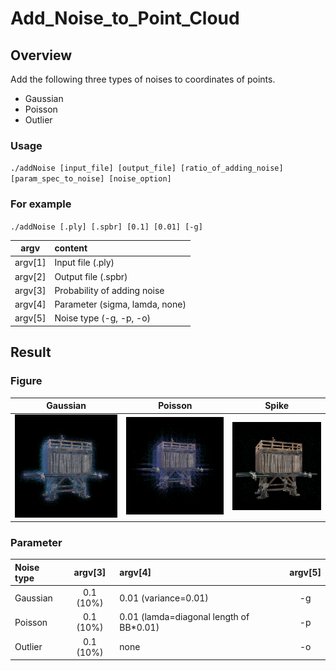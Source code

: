 # Add_Noise_to_Point_Cloud
## Overview
Add the following three types of noises to coordinates of points.
   - Gaussian
   - Poisson
   - Outlier

### Usage
`./addNoise [input_file] [output_file] [ratio_of_adding_noise] [param_spec_to_noise] [noise_option]`

### For example
`./addNoise [.ply] [.spbr] [0.1] [0.01] [-g]`

|argv|content|
|:--:|:--|
|argv[1]|Input file (.ply)|
|argv[2]|Output file (.spbr)|
|argv[3]|Probability of adding noise|
|argv[4]|Parameter (sigma, lamda, none)|
|argv[5]|Noise type (-g, -p, -o)|


## Result
### Figure
|Gaussian|Poisson|Spike|
|:-:|:-:|:-:|
|![gaussian](sample_images/gaussian_LR1.bmp)|![poisson](sample_images/poisson_LR1.bmp)|![spike](sample_images/spike_LR1.bmp)|

### Parameter
|Noise type|argv[3]|argv[4]|argv[5]|
|:--|:-:|:-|:-:|
|Gaussian|0.1 (10%)|0.01 (variance=0.01)|-g|
|Poisson|0.1 (10%)|0.01 (lamda=diagonal length of BB*0.01)|-p|
|Outlier|0.1 (10%)|none|-o|